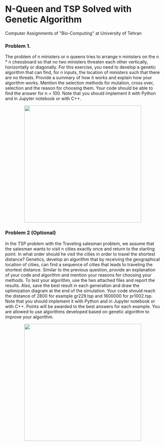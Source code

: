# N-Queen and TSP Solved with Genetic Algorithm
Computer Assignments of "Bio-Computing" at University of Tehran

### Problem 1. 
The problem of n ministers or n queens tries to arrange n ministers on the n * n chessboard so that no two ministers threaten each other vertically, horizontally or diagonally. For this exercise, you need to develop a genetic algorithm that can find, for n inputs, the location of ministers such that there are no threats. Provide a summary of how it works and explain how your algorithm works. Mention the selection methods for mutation, cross over, selection and the reason for choosing them. Your code should be able to find the answer for n = 100. Note that you should implement it with Python and in Jupyter notebook or with C++.
<div align="center">
<img src="https://github.com/arashakb/Bio-Computing/assets/29708122/4f98551b-9ed3-4812-8a9f-a565d5b9b8ed" width="380">
</div>

### Problem 2 (Optional) 
In the TSP problem with the Traveling salesman problem, we assume that the salesman wants to visit n cities exactly once and return to the starting point. In what order should he visit the cities in order to travel the shortest distance? Genetics, develop an algorithm that by receiving the geographical location of cities, can find a sequence of cities that leads to traveling the shortest distance. Similar to the previous question, provide an explanation of your code and algorithm and mention your reasons for choosing your methods. To test your algorithm, use the two attached files and report the results. Also, save the best result in each generation and draw the optimization diagram at the end of the simulation. Your code should reach the distance of 2800 for example gr229.tsp and 1600000 for pr1002.tsp. Note that you should implement it with Python and in Jupyter notebook or with C++. Points will be awarded to the best answers for each example. You are allowed to use algorithms developed based on genetic algorithm to improve your algorithm.

<div align="center">
<img src="https://github.com/arashakb/Bio-Computing/assets/29708122/6367db61-e4d5-43e5-9048-e036f2987a9b" width="380">
</div>
